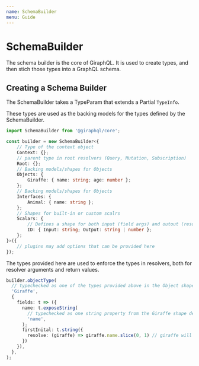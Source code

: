 ```yaml
---
name: SchemaBuilder
menu: Guide
---
```


# SchemaBuilder

The schema builder is the core of GiraphQL. It is used to create types, and then stich those types into a GraphQL schema.

## Creating a Schema Builder

The SchemaBuilder takes a TypeParam that extends a Partial `TypeInfo`.

These types are used as the backing models for the types defined by the SchemaBuilder.

```typescript
import SchemaBuilder from '@giraphql/core';

const builder = new SchemaBuilder<{
    // Type of the context object
    Context: {};
    // parent type in root resolvers (Query, Mutation, Subscription)
    Root: {};
    // Backing models/shapes for Objects
    Objects: {
        Giraffe: { name: string; age: number };
    };
    // Backing models/shapes for Objects
    Interfaces: {
        Animal: { name: string };
    };
    // Shapes for built-in or custom scalrs
    Scalars: {
        // Defines a shape for both input (field args) and outout (resolver return types)
        ID: { Input: string; Output: string | number };
    };
}>({
    // plugins may add options that can be provided here
});
```

The types provided here are used to enforce the types in resolvers, both for resolver arguments and return values.

```typescript
builder.objectType(
  // typechecked as one of the types provided above in the Object shape (In this case only Giraffe)
  'Giraffe',
  {
    fields: t => ({
      name: t.exposeString(
        // typechecked as one string property from the Giraffe shape defined above (in this case only name)
        'name',
      );
      firstInital: t.string({
        resolve: (giraffe) => giraffe.name.slice(0, 1) // giraffe will be the same type as Giraffe shape above
      })
    }),
  },
);
```

